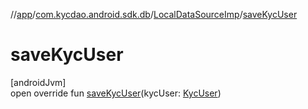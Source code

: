 //[app](../../../index.md)/[com.kycdao.android.sdk.db](../index.md)/[LocalDataSourceImp](index.md)/[saveKycUser](save-kyc-user.md)

# saveKycUser

[androidJvm]\
open override fun [saveKycUser](save-kyc-user.md)(kycUser: [KycUser](../../com.kycdao.android.sdk.model/-kyc-user/index.md))

